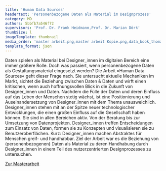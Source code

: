 ```yaml
---
title: 'Human Data Sources'
headertext: 'Personenbezogene Daten als Material im Designprozess'
category: MD
authors: 5bbfb7a546f72
supervisors: 'Prof. Dr. Frank Heidmann,Prof. Dr. Marian Dörk'
thumbSize: l
imageTemplate: thumbnail
media_order: 'master arbeit.png,master arbeit Kopie.png,data_book_thomas_otto.png,designhumandata_thomas_otto.png,personal_data_canvas.png,personal_data_cards_thomas_otto.png,privacy_model_thomas_otto.png,w02_gr_01.JPG,w03_gr_01.JPG,w04_pr_02.JPG'
template_format: json
---
```


Daten spielen als Material bei Designer_innen im digitalen Bereich eine immer größere Rolle. Doch was passiert, wenn personenbezogene Daten als Gestaltungsmaterial eingesetzt werden? Die Arbeit »Human Data Sources« geht dieser Frage nach. Sie untersucht aktuelle Mechaniken im Markt, sichtet die Beziehung zwischen Daten & Daten und wirft einen kritischen, wenn auch hoffnungsvollen Blick in die Zukunft von Designer_innen und Daten. Nachdem die Fülle der Daten und deren Einfluss auf das Leben der Menschen stetig wächst, ist eine Positionierung und Auseinandersetzung von Designer_innen mit dem Thema unausweichlich. Designer_innen stehen mit an der Spitze neuer technologischer Entwicklungen, die einen großen Einfluss auf die Gesellschaft haben können. Sie sind in allen Bereichen aktiv. Von der Beratung bis zur Umsetzung von Datenprojekten. Designer_innen treffen Entscheidungen zum Einsatz von Daten, formen sie zu Konzepten und visualisieren sie zu Benutzeroberflächen. Kurz: Designer_innen machen Abstraktes für Menschen greif- und handhabbar. Ziel der Arbeit war es die Beziehung von (personenbezogenen) Daten als Material zu deren Handhabung durch Designer_innen in einem Teil des nutzerzentrierten Designprozesses zu untersuchen.

<a href="https://designhumandata.net/" target="_blank">Zur Masterarbeit</a>
